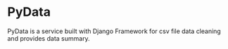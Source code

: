 # PyData
PyData is a service built with Django Framework for csv file data cleaning and provides data summary.
